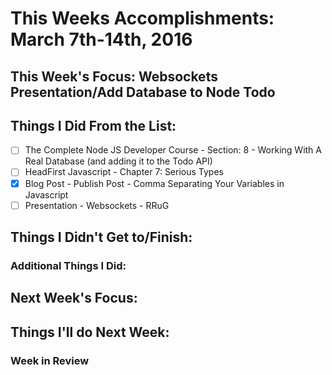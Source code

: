 
# This Weeks Accomplishments: March 7th-14th, 2016

## This Week's Focus: Websockets Presentation/Add Database to Node Todo

## Things I Did From the List:

- [ ] The Complete Node JS Developer Course - Section: 8 - Working With A Real Database (and adding it to the Todo API)
- [ ] HeadFirst Javascript - Chapter 7: Serious Types
- [x] Blog Post - Publish Post - Comma Separating Your Variables in Javascript
- [ ] Presentation - Websockets - RRuG

## Things I Didn't Get to/Finish:

### Additional Things I Did:

## Next Week's Focus: 

## Things I'll do Next Week:

### Week in Review
